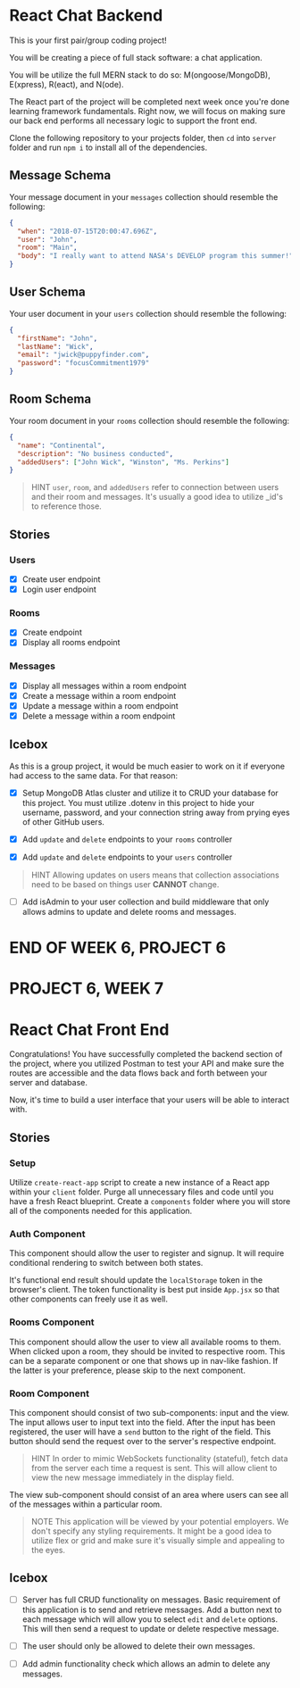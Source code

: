 # React Chat Backend

This is your first pair/group coding project!

You will be creating a piece of full stack software: a chat application.

You will be utilize the full MERN stack to do so: M(ongoose/MongoDB), E(xpress), R(eact), and N(ode).

The React part of the project will be completed next week once you're done learning framework fundamentals. Right now, we will focus on making sure our back end performs all necessary logic to support the front end.

Clone the following repository to your projects folder, then `cd` into `server` folder and run `npm i` to install all of the dependencies.

## Message Schema

Your message document in your `messages` collection should resemble the following:

```json
{
  "when": "2018-07-15T20:00:47.696Z",
  "user": "John",
  "room": "Main",
  "body": "I really want to attend NASA's DEVELOP program this summer!"
}
```

## User Schema

Your user document in your `users` collection should resemble the following:

```json
{
  "firstName": "John",
  "lastName": "Wick",
  "email": "jwick@puppyfinder.com",
  "password": "focusCommitment1979"
}
```

## Room Schema

Your room document in your `rooms` collection should resemble the following:

```json
{
  "name": "Continental",
  "description": "No business conducted",
  "addedUsers": ["John Wick", "Winston", "Ms. Perkins"]
}
```

> HINT
> `user`, `room`, and `addedUsers` refer to connection between users and their room and messages.
> It's usually a good idea to utilize \_id's to reference those.

## Stories

### Users

- [x] Create user endpoint
- [x] Login user endpoint

### Rooms

- [x] Create endpoint
- [x] Display all rooms endpoint

### Messages

- [x] Display all messages within a room endpoint
- [x] Create a message within a room endpoint
- [x] Update a message within a room endpoint
- [x] Delete a message within a room endpoint

## Icebox

As this is a group project, it would be much easier to work on it if everyone had access to the same data. For that reason:

- [x] Setup MongoDB Atlas cluster and utilize it to CRUD your database for this project. You must utilize .dotenv in this project to hide your username, password, and your connection string away from prying eyes of other GitHub users.

- [x] Add `update` and `delete` endpoints to your `rooms` controller
- [x] Add `update` and `delete` endpoints to your `users` controller

> HINT
> Allowing updates on users means that collection associations need to be based on things user **CANNOT** change.

- [ ] Add isAdmin to your user collection and build middleware that only allows admins to update and delete rooms and messages.

# END OF WEEK 6, PROJECT 6

# PROJECT 6, WEEK 7

# React Chat Front End

Congratulations! You have successfully completed the backend section of the project, where you utilized Postman to test your API and make sure the routes are accessible and the data flows back and forth between your server and database.

Now, it's time to build a user interface that your users will be able to interact with.

## Stories

### Setup

Utilize `create-react-app` script to create a new instance of a React app within your `client` folder. Purge all unnecessary files and code until you have a fresh React blueprint. Create a `components` folder where you will store all of the components needed for this application.

### Auth Component

This component should allow the user to register and signup. It will require conditional rendering to switch between both states.

It's functional end result should update the `localStorage` token in the browser's client. The token functionality is best put inside `App.jsx` so that other components can freely use it as well.

### Rooms Component

This component should allow the user to view all available rooms to them. When clicked upon a room, they should be invited to respective room. This can be a separate component or one that shows up in nav-like fashion. If the latter is your preference, please skip to the next component.

### Room Component

This component should consist of two sub-components: input and the view. The input allows user to input text into the field. After the input has been registered, the user will have a `send` button to the right of the field. This button should send the request over to the server's respective endpoint.

> HINT
> In order to mimic WebSockets functionality (stateful), fetch data from the server each time a request is sent.
> This will allow client to view the new message immediately in the display field.

The view sub-component should consist of an area where users can see all of the messages within a particular room.

> NOTE
> This application will be viewed by your potential employers. We don't specify any styling requirements.
> It might be a good idea to utilize flex or grid and make sure it's visually simple and appealing to the eyes.

## Icebox

- [ ] Server has full CRUD functionality on messages. Basic requirement of this application is to send and retrieve messages. Add a button next to each message which will allow you to select `edit` and `delete` options. This will then send a request to update or delete respective message.

- [ ] The user should only be allowed to delete their own messages.

- [ ] Add admin functionality check which allows an admin to delete any messages.
